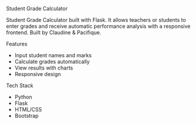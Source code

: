 Student Grade Calculator

Student Grade Calculator built with Flask.
It allows teachers or students to enter grades and receive automatic performance analysis with a responsive frontend. 
Built by Claudine & Pacifique.

Features
- Input student names and marks
- Calculate grades automatically
- View results with charts
- Responsive design

Tech Stack
- Python
- Flask
- HTML/CSS
- Bootstrap
